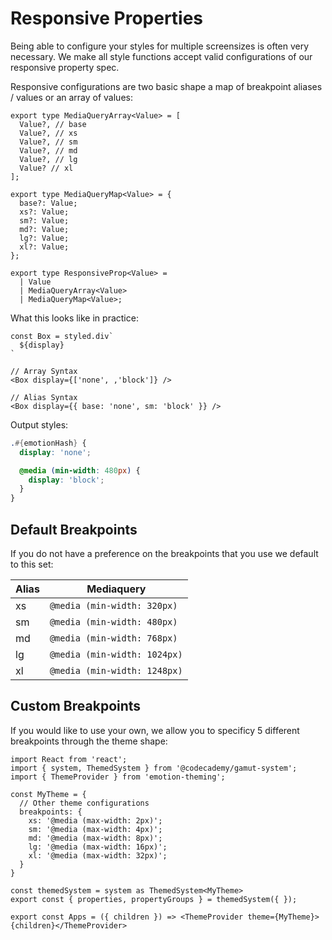 # Responsive Properties

Being able to configure your styles for multiple screensizes is often very necessary. We make all style functions accept valid configurations of our responsive property spec.

Responsive configurations are two basic shape a map of breakpoint aliases / values or an array of values:

```tsx
export type MediaQueryArray<Value> = [
  Value?, // base
  Value?, // xs
  Value?, // sm
  Value?, // md
  Value?, // lg
  Value? // xl
];

export type MediaQueryMap<Value> = {
  base?: Value;
  xs?: Value;
  sm?: Value;
  md?: Value;
  lg?: Value;
  xl?: Value;
};

export type ResponsiveProp<Value> =
  | Value
  | MediaQueryArray<Value>
  | MediaQueryMap<Value>;
```

What this looks like in practice:

```tsx
const Box = styled.div`
  ${display}
`

// Array Syntax
<Box display={['none', ,'block']} />

// Alias Syntax
<Box display={{ base: 'none', sm: 'block' }} />
```

Output styles:

```scss
.#{emotionHash} {
  display: 'none';

  @media (min-width: 480px) {
    display: 'block';
  }
}
```

## Default Breakpoints

If you do not have a preference on the breakpoints that you use we default to this set:

| Alias | Mediaquery                   |
| ----- | ---------------------------- |
| xs    | `@media (min-width: 320px)`  |
| sm    | `@media (min-width: 480px)`  |
| md    | `@media (min-width: 768px)`  |
| lg    | `@media (min-width: 1024px)` |
| xl    | `@media (min-width: 1248px)` |

## Custom Breakpoints

If you would like to use your own, we allow you to specificy 5 different breakpoints through the theme shape:

```tsx
import React from 'react';
import { system, ThemedSystem } from '@codecademy/gamut-system';
import { ThemeProvider } from 'emotion-theming';

const MyTheme = {
  // Other theme configurations
  breakpoints: {
    xs: '@media (max-width: 2px)';
    sm: '@media (max-width: 4px)';
    md: '@media (max-width: 8px)';
    lg: '@media (max-width: 16px)';
    xl: '@media (max-width: 32px)';
  }
}

const themedSystem = system as ThemedSystem<MyTheme>
export const { properties, propertyGroups } = themedSystem({ });

export const Apps = ({ children }) => <ThemeProvider theme={MyTheme}>{children}</ThemeProvider>
```
